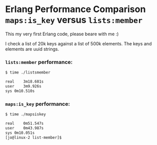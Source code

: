 # Erlang Performance Comparison `maps:is_key` versus `lists:member`

This my very first Erlang code, please beare with me :)

I check a list of 20k keys against a list of 500k elements. The keys and elements are uuid strings.

### `lists:member` performance:
```bash
$ time ./listsmember

real	3m18.681s
user	3m9.926s
sys	0m10.510s
```

### `maps:is_key` performance:
```sh
$ time ./mapsiskey 

real	0m51.547s
user	0m43.987s
sys	0m10.051s
[jo@linux-2 list-member]$ 
```
